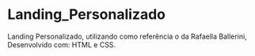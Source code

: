 # Landing_Personalizado
 Landing Personalizado, utilizando como referência o da Rafaella Ballerini, Desenvolvido com: HTML e CSS.
